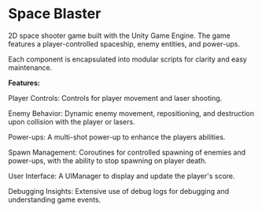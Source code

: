 # Space Blaster
2D space shooter game built with the Unity Game Engine. The game features a player-controlled spaceship, enemy entities, and power-ups. 

Each component is encapsulated into modular scripts for clarity and easy maintenance.

**Features:**

Player Controls: Controls for player movement and laser shooting.

Enemy Behavior: Dynamic enemy movement, repositioning, and destruction upon collision with the player or lasers.

Power-ups: A multi-shot power-up to enhance the players abilities.

Spawn Management: Coroutines for controlled spawning of enemies and power-ups, with the ability to stop spawning on player death.

User Interface: A UIManager to display and update the player's score.

Debugging Insights: Extensive use of debug logs for debugging and understanding game events.
